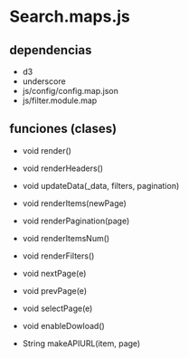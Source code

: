 # Search.maps.js

## dependencias
* d3
* underscore
* js/config/config.map.json
* js/filter.module.map

## funciones (clases)
* void render()

* void renderHeaders()

* void updateData(_data, filters, pagination)

* void renderItems(newPage)

* void renderPagination(page)

* void renderItemsNum()

* void renderFilters()

* void nextPage(e)

* void prevPage(e)

* void selectPage(e)

* void enableDowload()

* String makeAPIURL(item, page)